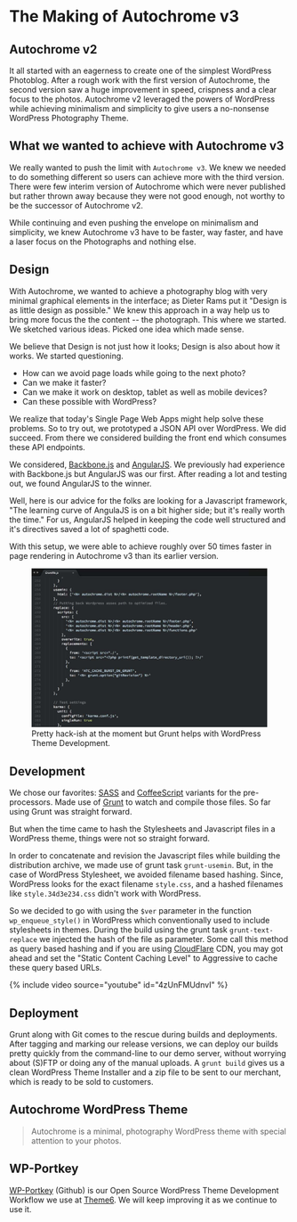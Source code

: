# The Making of Autochrome v3

## Autochrome v2

It all started with an eagerness to create one of the simplest WordPress Photoblog. After a rough work with the first version of Autochrome, the second version saw a huge improvement in speed, crispness and a clear focus to the photos. Autochrome v2 leveraged the powers of WordPress while achieving minimalism and simplicity to give users a no-nonsense WordPress Photography Theme.

## What we wanted to achieve with Autochrome v3

We really wanted to push the limit with `Autochrome v3`. We knew we needed to do something different so users can achieve more with the third version. There were few interim version of Autochrome which were never published but rather thrown away because they were not good enough, not worthy to be the successor of Autochrome v2.

While continuing and even pushing the envelope on minimalism and simplicity, we knew Autochrome v3 have to be faster, way faster, and have a laser focus on the Photographs and nothing else.

## Design

With Autochrome, we wanted to achieve a photography blog with very minimal graphical elements in the interface; as Dieter Rams put it "Design is as little design as possible." We knew this approach in a way help us to bring more focus the the content -- the photograph. This where we started. We sketched various ideas. Picked one idea which made sense.

We believe that Design is not just how it looks; Design is also about how it works. We started questioning.

- How can we avoid page loads while going to the next photo?
- Can we make it faster?
- Can we make it work on desktop, tablet as well as mobile devices?
- Can these possible with WordPress?

We realize that today's Single Page Web Apps might help solve these problems. So to try out, we prototyped a JSON API over WordPress. We did succeed. From there we considered building the front end which consumes these API endpoints.

We considered, <a href="http://backbonejs.org/">Backbone.js</a> and <a href="http://angularjs.org/">AngularJS</a>. We previously had experience with Backbone.js but AngularJS was our first. After reading a lot and testing out, we found AngularJS to the winner.

Well, here is our advice for the folks are looking for a Javascript framework, "The learning curve of AngulaJS is on a bit higher side; but it's really worth the time." For us, AngularJS helped in keeping the code well structured and it's directives saved a lot of spaghetti code.

With this setup, we were able to achieve roughly over 50 times faster in page rendering in Autochrome v3 than its earlier version.

<figure>
  <img src="/static/2014/autochrome-grunt.jpg" alt="Autochrome Grunt" loading="lazy">
  <figcaption>
    Pretty hack-ish at the moment but Grunt helps with WordPress Theme Development.
  </figcaption>
</figure>

## Development

We chose our favorites: <a href="http://sass-lang.com/">SASS</a> and <a href="http://coffeescript.org/">CoffeeScript</a> variants for the pre-processors. Made use of <a href="http://gruntjs.com/">Grunt</a> to watch and compile those files. So far using Grunt was straight forward.

But when the time came to hash the Stylesheets and Javascript files in a WordPress theme, things were not so straight forward.

In order to concatenate and revision the Javascript files while building the distribution archive, we made use of grunt task `grunt-usemin`. But, in the case of WordPress Stylesheet, we avoided filename based hashing. Since, WordPress looks for the exact filename `style.css`, and a hashed filenames like `style.34d3e234.css` didn't work with WordPress. 

So we decided to go with using the `$ver` parameter in the function `wp_enqueue_style()` in WordPress which conventionally used to include stylesheets in themes. During the build using the grunt task `grunt-text-replace` we injected the hash of the file as parameter. Some call this method as query based hashing and if you are using <a href="http://www.cloudflare.com/">CloudFlare</a> CDN, you may got ahead and set the "Static Content Caching Level" to Aggressive to cache these query based URLs.

{% include video source="youtube" id="4zUnFMUdnvI" %}

## Deployment

Grunt along with Git comes to the rescue during builds and deployments. After tagging and marking our release versions, we can deploy our builds pretty quickly from the command-line to our demo server, without worrying about (S)FTP or doing any of the manual uploads. A `grunt build` gives us a clean WordPress Theme Installer and a zip file to be sent to our merchant, which is ready to be sold to customers.

## Autochrome WordPress Theme

> Autochrome is a minimal, photography WordPress theme with special attention to your photos.

## WP-Portkey

<a href="https://github.com/theme6/wp-portkey">WP-Portkey</a> (Github) is our Open Source WordPress Theme Development Workflow we use at <a href="http://theme6.com/">Theme6</a>. We will keep improving it as we continue to use it.
